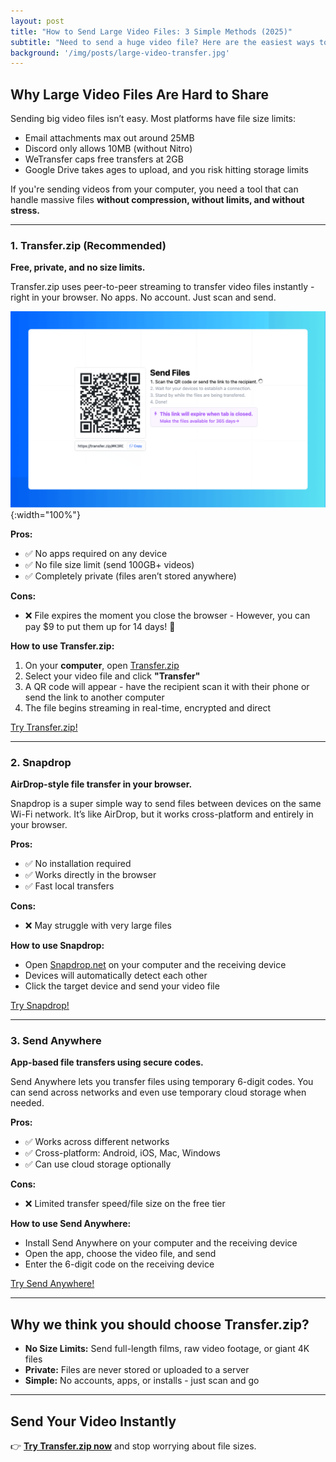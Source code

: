 ```yaml
---
layout: post
title: "How to Send Large Video Files: 3 Simple Methods (2025)"
subtitle: "Need to send a huge video file? Here are the easiest ways to transfer large videos, without limits."
background: '/img/posts/large-video-transfer.jpg'
---
```


## Why Large Video Files Are Hard to Share

Sending big video files isn’t easy. Most platforms have file size limits:

- Email attachments max out around 25MB  
- Discord only allows 10MB (without Nitro)  
- WeTransfer caps free transfers at 2GB  
- Google Drive takes ages to upload, and you risk hitting storage limits  

If you're sending videos from your computer, you need a tool that can handle massive files **without compression, without limits, and without stress.**

---

### 1. **Transfer.zip (Recommended)**

**Free, private, and no size limits.**

Transfer.zip uses peer-to-peer streaming to transfer video files instantly - right in your browser. No apps. No account. Just scan and send.

![Stylised Image of a phone scanning a QR code on a laptop to start a file transfer.](/img/posts/quick-share-2.png){:width="100%"}

**Pros:**

- ✅ No apps required on any device  
- ✅ No file size limit (send 100GB+ videos)  
- ✅ Completely private (files aren’t stored anywhere)  

**Cons:**

- ❌ File expires the moment you close the browser - However, you can pay $9 to put them up for 14 days! 🙌

**How to use Transfer.zip:**

1. On your **computer**, open [Transfer.zip](https://transfer.zip)  
2. Select your video file and click **"Transfer"**  
3. A QR code will appear - have the recipient scan it with their phone or send the link to another computer
4. The file begins streaming in real-time, encrypted and direct  

<a href="https://transfer.zip/" class="btn btn-primary" target="_blank">Try Transfer.zip!</a>

---

### 2. **Snapdrop**

**AirDrop-style file transfer in your browser.**

Snapdrop is a super simple way to send files between devices on the same <nobr>Wi-Fi</nobr> network. It’s like AirDrop, but it works cross-platform and entirely in your browser.

**Pros:**

- ✅ No installation required  
- ✅ Works directly in the browser  
- ✅ Fast local transfers  

**Cons:**

- ❌ May struggle with very large files  

**How to use Snapdrop:**

- Open [Snapdrop.net](https://snapdrop.net) on your computer and the receiving device  
- Devices will automatically detect each other  
- Click the target device and send your video file  

<a href="https://snapdrop.net/" class="btn btn-primary" target="_blank">Try Snapdrop!</a>

---

### 3. **Send Anywhere**

**App-based file transfers using secure codes.**

Send Anywhere lets you transfer files using temporary 6-digit codes. You can send across networks and even use temporary cloud storage when needed.

**Pros:**

- ✅ Works across different networks  
- ✅ Cross-platform: Android, iOS, Mac, Windows  
- ✅ Can use cloud storage optionally  

**Cons:**

- ❌ Limited transfer speed/file size on the free tier  

**How to use Send Anywhere:**

- Install Send Anywhere on your computer and the receiving device  
- Open the app, choose the video file, and send  
- Enter the 6-digit code on the receiving device  

<a href="https://send-anywhere.com/" class="btn btn-primary" target="_blank">Try Send Anywhere!</a>

---

## Why we think you should choose Transfer.zip?

- **No Size Limits:** Send full-length films, raw video footage, or giant 4K files  
- **Private:** Files are never stored or uploaded to a server  
- **Simple:** No accounts, apps, or installs - just scan and go  

---

## Send Your Video Instantly

👉 **[Try Transfer.zip now](https://transfer.zip)** and stop worrying about file sizes.
